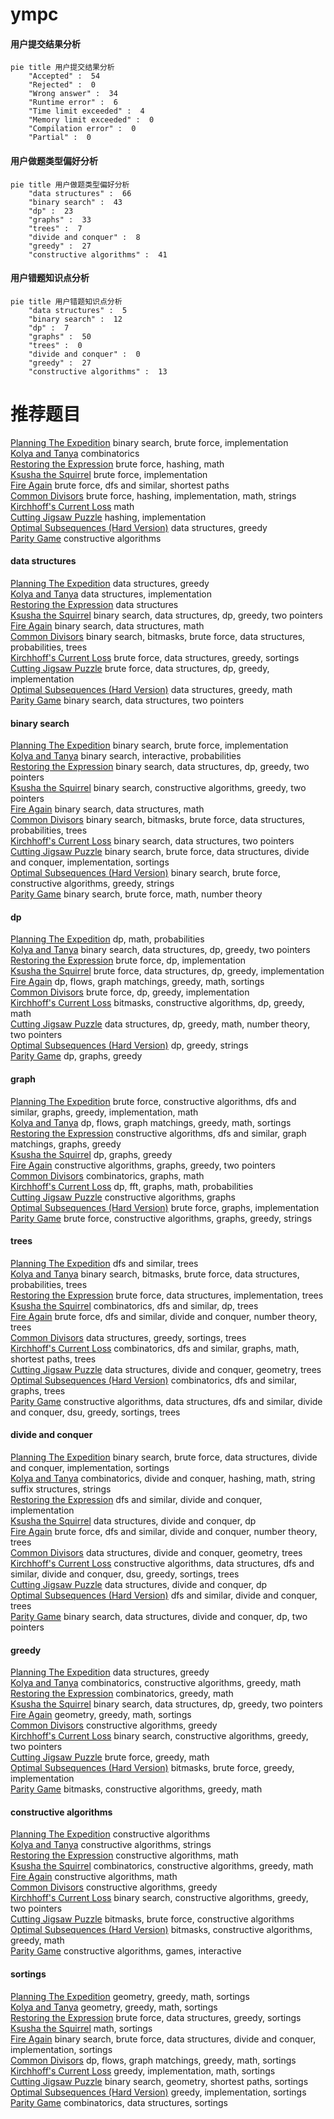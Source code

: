 # ympc
<!-- tabs:start -->
#### **用户提交结果分析**

```mermaid
pie title 用户提交结果分析
    "Accepted" :  54
    "Rejected" :  0
    "Wrong answer" :  34
    "Runtime error" :  6
    "Time limit exceeded" :  4
    "Memory limit exceeded" :  0
    "Compilation error" :  0
    "Partial" :  0
```
#### **用户做题类型偏好分析**

```mermaid
pie title 用户做题类型偏好分析
    "data structures" :  66
    "binary search" :  43
    "dp" :  23
    "graphs" :  33
    "trees" :  7
    "divide and conquer" :  8
    "greedy" :  27
    "constructive algorithms" :  41
```
#### **用户错题知识点分析**

```mermaid
pie title 用户错题知识点分析
    "data structures" :  5
    "binary search" :  12
    "dp" :  7
    "graphs" :  50
    "trees" :  0
    "divide and conquer" :  0
    "greedy" :  27
    "constructive algorithms" :  13
```
<!-- tabs:end -->
# 推荐题目
[Planning The Expedition](http://codeforces.com/problemset/problem/1011/B)		binary search,
                        brute force,
                        implementation		  
[Kolya and Tanya](http://codeforces.com/problemset/problem/584/B)		combinatorics		  
[Restoring the Expression](http://codeforces.com/problemset/problem/898/F)		brute force,
                        hashing,
                        math		  
[Ksusha the Squirrel](http://codeforces.com/problemset/problem/299/B)		brute force,
                        implementation		  
[Fire Again](http://codeforces.com/problemset/problem/35/C)		brute force,
                        dfs and similar,
                        shortest paths		  
[Common Divisors](http://codeforces.com/problemset/problem/182/D)		brute force,
                        hashing,
                        implementation,
                        math,
                        strings		  
[Kirchhoff's Current Loss](http://codeforces.com/problemset/problem/1280/E)		math		  
[Cutting Jigsaw Puzzle](http://codeforces.com/problemset/problem/54/B)		hashing,
                        implementation		  
[Optimal Subsequences (Hard Version)](http://codeforces.com/problemset/problem/1227/D2)		data structures,
                        greedy		  
[Parity Game](http://codeforces.com/problemset/problem/297/A)		constructive algorithms		  
<!-- tabs:start -->
#### **data structures**
[Planning The Expedition](http://codeforces.com/problemset/problem/1227/D2)		data structures,
                        greedy		  
[Kolya and Tanya](http://codeforces.com/problemset/problem/238/D)		data structures,
                        implementation		  
[Restoring the Expression](http://codeforces.com/problemset/problem/1172/E)		data structures		  
[Ksusha the Squirrel](http://codeforces.com/problemset/problem/1492/C)		binary search,
                        data structures,
                        dp,
                        greedy,
                        two pointers		  
[Fire Again](http://codeforces.com/problemset/problem/1490/G)		binary search,
                        data structures,
                        math		  
[Common Divisors](http://codeforces.com/problemset/problem/1479/D)		binary search,
                        bitmasks,
                        brute force,
                        data structures,
                        probabilities,
                        trees		  
[Kirchhoff's Current Loss](http://codeforces.com/problemset/problem/1497/A)		brute force,
                        data structures,
                        greedy,
                        sortings		  
[Cutting Jigsaw Puzzle](http://codeforces.com/problemset/problem/1491/C)		brute force,
                        data structures,
                        dp,
                        greedy,
                        implementation		  
[Optimal Subsequences (Hard Version)](http://codeforces.com/problemset/problem/1492/B)		data structures,
                        greedy,
                        math		  
[Parity Game](http://codeforces.com/problemset/problem/1436/E)		binary search,
                        data structures,
                        two pointers		  
#### **binary search**
[Planning The Expedition](http://codeforces.com/problemset/problem/1011/B)		binary search,
                        brute force,
                        implementation		  
[Kolya and Tanya](http://codeforces.com/problemset/problem/1039/B)		binary search,
                        interactive,
                        probabilities		  
[Restoring the Expression](http://codeforces.com/problemset/problem/1492/C)		binary search,
                        data structures,
                        dp,
                        greedy,
                        two pointers		  
[Ksusha the Squirrel](http://codeforces.com/problemset/problem/1463/D)		binary search,
                        constructive algorithms,
                        greedy,
                        two pointers		  
[Fire Again](http://codeforces.com/problemset/problem/1490/G)		binary search,
                        data structures,
                        math		  
[Common Divisors](http://codeforces.com/problemset/problem/1479/D)		binary search,
                        bitmasks,
                        brute force,
                        data structures,
                        probabilities,
                        trees		  
[Kirchhoff's Current Loss](http://codeforces.com/problemset/problem/1436/E)		binary search,
                        data structures,
                        two pointers		  
[Cutting Jigsaw Puzzle](http://codeforces.com/problemset/problem/1461/D)		binary search,
                        brute force,
                        data structures,
                        divide and conquer,
                        implementation,
                        sortings		  
[Optimal Subsequences (Hard Version)](http://codeforces.com/problemset/problem/1493/C)		binary search,
                        brute force,
                        constructive algorithms,
                        greedy,
                        strings		  
[Parity Game](http://codeforces.com/problemset/problem/1487/D)		binary search,
                        brute force,
                        math,
                        number theory		  
#### **dp**
[Planning The Expedition](http://codeforces.com/problemset/problem/1461/C)		dp,
                        math,
                        probabilities		  
[Kolya and Tanya](http://codeforces.com/problemset/problem/1492/C)		binary search,
                        data structures,
                        dp,
                        greedy,
                        two pointers		  
[Restoring the Expression](https://codeforces.com/contest/1457/problem/C)		brute force,
                        dp,
                        implementation		  
[Ksusha the Squirrel](http://codeforces.com/problemset/problem/1491/C)		brute force,
                        data structures,
                        dp,
                        greedy,
                        implementation		  
[Fire Again](http://codeforces.com/problemset/problem/1437/C)		dp,
                        flows,
                        graph matchings,
                        greedy,
                        math,
                        sortings		  
[Common Divisors](http://codeforces.com/problemset/problem/1499/B)		brute force,
                        dp,
                        greedy,
                        implementation		  
[Kirchhoff's Current Loss](http://codeforces.com/problemset/problem/1491/D)		bitmasks,
                        constructive algorithms,
                        dp,
                        greedy,
                        math		  
[Cutting Jigsaw Puzzle](http://codeforces.com/problemset/problem/1497/E1)		data structures,
                        dp,
                        greedy,
                        math,
                        number theory,
                        two pointers		  
[Optimal Subsequences (Hard Version)](http://codeforces.com/problemset/problem/1466/C)		dp,
                        greedy,
                        strings		  
[Parity Game](http://codeforces.com/problemset/problem/1476/C)		dp,
                        graphs,
                        greedy		  
#### **graph**
[Planning The Expedition](http://codeforces.com/problemset/problem/1487/C)		brute force,
                        constructive algorithms,
                        dfs and similar,
                        graphs,
                        greedy,
                        implementation,
                        math		  
[Kolya and Tanya](http://codeforces.com/problemset/problem/1437/C)		dp,
                        flows,
                        graph matchings,
                        greedy,
                        math,
                        sortings		  
[Restoring the Expression](http://codeforces.com/problemset/problem/1470/D)		constructive algorithms,
                        dfs and similar,
                        graph matchings,
                        graphs,
                        greedy		  
[Ksusha the Squirrel](http://codeforces.com/problemset/problem/1476/C)		dp,
                        graphs,
                        greedy		  
[Fire Again](http://codeforces.com/problemset/problem/1304/D)		constructive algorithms,
                        graphs,
                        greedy,
                        two pointers		  
[Common Divisors](http://codeforces.com/problemset/problem/1475/C)		combinatorics,
                        graphs,
                        math		  
[Kirchhoff's Current Loss](http://codeforces.com/problemset/problem/553/E)		dp,
                        fft,
                        graphs,
                        math,
                        probabilities		  
[Cutting Jigsaw Puzzle](http://codeforces.com/problemset/problem/1495/C)		constructive algorithms,
                        graphs		  
[Optimal Subsequences (Hard Version)](http://codeforces.com/problemset/problem/1510/K)		brute force,
                        graphs,
                        implementation		  
[Parity Game](http://codeforces.com/problemset/problem/1511/D)		brute force,
                        constructive algorithms,
                        graphs,
                        greedy,
                        strings		  
#### **trees**
[Planning The Expedition](http://codeforces.com/problemset/problem/1118/F1)		dfs and similar,
                        trees		  
[Kolya and Tanya](http://codeforces.com/problemset/problem/1479/D)		binary search,
                        bitmasks,
                        brute force,
                        data structures,
                        probabilities,
                        trees		  
[Restoring the Expression](http://codeforces.com/problemset/problem/1511/C)		brute force,
                        data structures,
                        implementation,
                        trees		  
[Ksusha the Squirrel](http://codeforces.com/problemset/problem/1499/F)		combinatorics,
                        dfs and similar,
                        dp,
                        trees		  
[Fire Again](http://codeforces.com/problemset/problem/1491/E)		brute force,
                        dfs and similar,
                        divide and conquer,
                        number theory,
                        trees		  
[Common Divisors](http://codeforces.com/problemset/problem/1466/D)		data structures,
                        greedy,
                        sortings,
                        trees		  
[Kirchhoff's Current Loss](http://codeforces.com/problemset/problem/1495/D)		combinatorics,
                        dfs and similar,
                        graphs,
                        math,
                        shortest paths,
                        trees		  
[Cutting Jigsaw Puzzle](http://codeforces.com/problemset/problem/1303/G)		data structures,
                        divide and conquer,
                        geometry,
                        trees		  
[Optimal Subsequences (Hard Version)](http://codeforces.com/problemset/problem/1454/E)		combinatorics,
                        dfs and similar,
                        graphs,
                        trees		  
[Parity Game](http://codeforces.com/problemset/problem/1494/D)		constructive algorithms,
                        data structures,
                        dfs and similar,
                        divide and conquer,
                        dsu,
                        greedy,
                        sortings,
                        trees		  
#### **divide and conquer**
[Planning The Expedition](http://codeforces.com/problemset/problem/1461/D)		binary search,
                        brute force,
                        data structures,
                        divide and conquer,
                        implementation,
                        sortings		  
[Kolya and Tanya](http://codeforces.com/problemset/problem/1466/G)		combinatorics,
                        divide and conquer,
                        hashing,
                        math,
                        string suffix structures,
                        strings		  
[Restoring the Expression](http://codeforces.com/problemset/problem/1490/D)		dfs and similar,
                        divide and conquer,
                        implementation		  
[Ksusha the Squirrel](https://codeforces.com/contest/1483/problem/C)		data structures,
                        divide and conquer,
                        dp		  
[Fire Again](http://codeforces.com/problemset/problem/1491/E)		brute force,
                        dfs and similar,
                        divide and conquer,
                        number theory,
                        trees		  
[Common Divisors](http://codeforces.com/problemset/problem/1303/G)		data structures,
                        divide and conquer,
                        geometry,
                        trees		  
[Kirchhoff's Current Loss](http://codeforces.com/problemset/problem/1494/D)		constructive algorithms,
                        data structures,
                        dfs and similar,
                        divide and conquer,
                        dsu,
                        greedy,
                        sortings,
                        trees		  
[Cutting Jigsaw Puzzle](http://codeforces.com/problemset/problem/1482/E)		data structures,
                        divide and conquer,
                        dp		  
[Optimal Subsequences (Hard Version)](http://codeforces.com/problemset/problem/566/C)		dfs and similar,
                        divide and conquer,
                        trees		  
[Parity Game](http://codeforces.com/problemset/problem/1428/F)		binary search,
                        data structures,
                        divide and conquer,
                        dp,
                        two pointers		  
#### **greedy**
[Planning The Expedition](http://codeforces.com/problemset/problem/1227/D2)		data structures,
                        greedy		  
[Kolya and Tanya](http://codeforces.com/problemset/problem/735/C)		combinatorics,
                        constructive algorithms,
                        greedy,
                        math		  
[Restoring the Expression](http://codeforces.com/problemset/problem/1326/C)		combinatorics,
                        greedy,
                        math		  
[Ksusha the Squirrel](http://codeforces.com/problemset/problem/1492/C)		binary search,
                        data structures,
                        dp,
                        greedy,
                        two pointers		  
[Fire Again](https://codeforces.com/contest/1496/problem/C)		geometry,
                        greedy,
                        math,
                        sortings		  
[Common Divisors](http://codeforces.com/problemset/problem/1493/A)		constructive algorithms,
                        greedy		  
[Kirchhoff's Current Loss](http://codeforces.com/problemset/problem/1463/D)		binary search,
                        constructive algorithms,
                        greedy,
                        two pointers		  
[Cutting Jigsaw Puzzle](http://codeforces.com/problemset/problem/1462/C)		brute force,
                        greedy,
                        math		  
[Optimal Subsequences (Hard Version)](http://codeforces.com/problemset/problem/1494/B)		bitmasks,
                        brute force,
                        greedy,
                        implementation		  
[Parity Game](http://codeforces.com/problemset/problem/1492/D)		bitmasks,
                        constructive algorithms,
                        greedy,
                        math		  
#### **constructive algorithms**
[Planning The Expedition](http://codeforces.com/problemset/problem/297/A)		constructive algorithms		  
[Kolya and Tanya](http://codeforces.com/problemset/problem/1012/D)		constructive algorithms,
                        strings		  
[Restoring the Expression](https://codeforces.com/contest/716/problem/C)		constructive algorithms,
                        math		  
[Ksusha the Squirrel](http://codeforces.com/problemset/problem/735/C)		combinatorics,
                        constructive algorithms,
                        greedy,
                        math		  
[Fire Again](http://codeforces.com/problemset/problem/1375/A)		constructive algorithms,
                        math		  
[Common Divisors](http://codeforces.com/problemset/problem/1493/A)		constructive algorithms,
                        greedy		  
[Kirchhoff's Current Loss](http://codeforces.com/problemset/problem/1463/D)		binary search,
                        constructive algorithms,
                        greedy,
                        two pointers		  
[Cutting Jigsaw Puzzle](https://codeforces.com/contest/1456/problem/B)		bitmasks,
                        brute force,
                        constructive algorithms		  
[Optimal Subsequences (Hard Version)](http://codeforces.com/problemset/problem/1492/D)		bitmasks,
                        constructive algorithms,
                        greedy,
                        math		  
[Parity Game](https://codeforces.com/contest/1504/problem/D)		constructive algorithms,
                        games,
                        interactive		  
#### **sortings**
[Planning The Expedition](https://codeforces.com/contest/1496/problem/C)		geometry,
                        greedy,
                        math,
                        sortings		  
[Kolya and Tanya](http://codeforces.com/problemset/problem/1495/A)		geometry,
                        greedy,
                        math,
                        sortings		  
[Restoring the Expression](http://codeforces.com/problemset/problem/1497/A)		brute force,
                        data structures,
                        greedy,
                        sortings		  
[Ksusha the Squirrel](http://codeforces.com/problemset/problem/1427/A)		math,
                        sortings		  
[Fire Again](http://codeforces.com/problemset/problem/1461/D)		binary search,
                        brute force,
                        data structures,
                        divide and conquer,
                        implementation,
                        sortings		  
[Common Divisors](http://codeforces.com/problemset/problem/1437/C)		dp,
                        flows,
                        graph matchings,
                        greedy,
                        math,
                        sortings		  
[Kirchhoff's Current Loss](http://codeforces.com/problemset/problem/1473/A)		greedy,
                        implementation,
                        math,
                        sortings		  
[Cutting Jigsaw Puzzle](http://codeforces.com/problemset/problem/1486/B)		binary search,
                        geometry,
                        shortest paths,
                        sortings		  
[Optimal Subsequences (Hard Version)](http://codeforces.com/problemset/problem/1480/B)		greedy,
                        implementation,
                        sortings		  
[Parity Game](http://codeforces.com/problemset/problem/1420/D)		combinatorics,
                        data structures,
                        sortings		  
<!-- tabs:end -->
